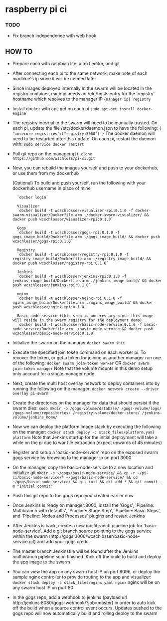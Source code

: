 # raspberry pi ci

### TODO
- Fix branch independence with web hook

## HOW TO
- Prepare each with raspbian lite, a text editor, and git
- After connecting each pi to the same network, make note of each machine's ip since it will be needed later
- Since images deployed internally in the swarm will be located in the registry container, each pi needs an /etc/hosts entry for the 'registry' hostname which resolves to the manager IP
  `{manager ip} registry`
- Install docker with apt-get on each pi
        `sudo apt-get install docker-engine`
- The registry internal to the swarm will need to be manually trusted. On each pi, update the file /etc/docker/daemon.json to have the following:
        `{ "insecure-registries":["registry:5000"] }`
  The docker daemon will need to be restarted after this update. On each pi, restart the daemon with:
        `sudo service docker restart`
- Pull git repo on the manager
        `git clone https://github.com/wschloss/pi-ci.git`
- Now, you can rebuild the images yourself and push to your dockerhub, or use them from my dockerhub

  (Optional) To build and push yourself, run the following with your dockerhub username in place of mine
        
        `docker login`

        Visualizer
        `docker build -t wcschlosser/visualizer-rpi:0.1.0 -f docker-swarm-visualizer/Dockerfile.arm ./docker-swarm-visualizer/ && docker push wcschlosser/visualizer-rpi:0.1.0`

        Gogs
        `docker build -t wcschlosser/gogs-rpi:0.1.0 -f gogs_image_build/Dockerfile.arm ./gogs_image_build/ && docker push wcschlosser/gogs-rpi:0.1.0`

        Registry
        `docker build -t wcschlosser/registry-rpi:0.1.0 -f registry_image_build/Dockerfile.arm ./registry_image_build/ && docker push wcschlosser/registry-rpi:0.1.0`

        Jenkins
        `docker build -t wcschlosser/jenkins-rpi:0.1.0 -f jenkins_image_build/Dockerfile.arm ./jenkins_image_build/ && docker push wcschlosser/jenkins-rpi:0.1.0`

        nginx
        `docker build -t wcschlosser/nginx-rpi:0.1.0 -f nginx_image_build/Dockerfile.arm ./nginx_image_build/ && docker push wcschlosser/nginx-rpi:0.1.0`

        Basic node service (this step is unnecessary since this image will reside in the swarm registry for the deployment demo)
        `docker build -t wcschlosser/basic-node-service:0.1.0 -f basic-node-service/Dockerfile.arm ./basic-node-service && docker push wcschlosser/basic-node-service:0.1.0`

- Initialize the swarm on the manager
        `docker swarm init`
- Execute the specified join token command on each worker pi. To recover the token, or get a token for joining as another manager run one of the following:
        `docker swarm join-token worker` OR `docker swarm join-token manager`
  Note that the volume mounts in this demo setup only account for a single manager node
- Next, create the multi host overlay network to deploy containers into by running the following on the manager:
        `docker network create --driver overlay pi-swarm`
- Create the directories on the manager for data that should persist if the swarm dies:
        `sudo mkdir -p /gogs-volume/database/ /gogs-volume/logs/ /gogs-volume/repositories/ /registry-volume/docker-store/ /jenkins-volume/jenkins_home/`
- Now we can deploy the platform image stack by executing the following on the manager:
        `docker stack deploy -c stack_files/platform.yaml platform`
  Note that Jenkins startup for the initial deployment will take a while on the pi due to war file extraction (expect upwards of 45 minutes)
- Register and setup a 'basic-node-service' repo on the exposed swarm gogs service by browsing to the manager ip on port 3000
- On the manager, copy the basic-node-service to a new location and initialize git
        `mkdir -p ~/gogs/basic-node-service/ && cp -r ~/pi-ci/basic-node-service/* ~/gogs/basic-node-service/ && cd ~/gogs/basic-node-service/ && git init && git add * && git commit -m "Initial commit"`
- Push this git repo to the gogs repo you created earlier now
- Once Jenkins is ready on manager:8000, install the 'Gogs', 'Pipeline: Multibranch with defaults', 'Pipeline: Stage Step', 'Pipeline: Basic Steps', and 'Pipeline: Nodes and Processes' plugins and restart Jenkins
- After Jenkins is back, create a new multibranch pipeline job for 'basic-node-service'. Add a git branch source pointing to the gogs service within the swarm (http://gogs:3000/wcschlosser/basic-node-service.git) and add your gogs creds
- The master branch Jenkinsfile will be found after the Jenkins multibranch pipeline scan finished. Kick off the build to build and deploy the app image to the swarm
- You can view the app on any swarm host IP on port 9096, or deploy the sample nginx controller to provide routing to the app and visualizer:
        `docker stack deploy -c stack_files/nginx.yaml nginx`
  nginx will be on any swarm host IP on port 80
- In the gogs repo, add a webhook to jenkins (payload url http://jenkins:8080/gogs-webhook/?job=master) in order to auto kick off the build when a source control event occurs. Updates pushed to the gogs repo will now automatically build and rolling deploy to the swarm
